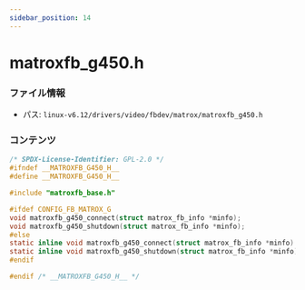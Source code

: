 ```yaml
---
sidebar_position: 14
---
```

# matroxfb_g450.h

### ファイル情報

- パス: `linux-v6.12/drivers/video/fbdev/matrox/matroxfb_g450.h`

### コンテンツ

```h
/* SPDX-License-Identifier: GPL-2.0 */
#ifndef __MATROXFB_G450_H__
#define __MATROXFB_G450_H__

#include "matroxfb_base.h"

#ifdef CONFIG_FB_MATROX_G
void matroxfb_g450_connect(struct matrox_fb_info *minfo);
void matroxfb_g450_shutdown(struct matrox_fb_info *minfo);
#else
static inline void matroxfb_g450_connect(struct matrox_fb_info *minfo) { };
static inline void matroxfb_g450_shutdown(struct matrox_fb_info *minfo) { };
#endif

#endif /* __MATROXFB_G450_H__ */

```
